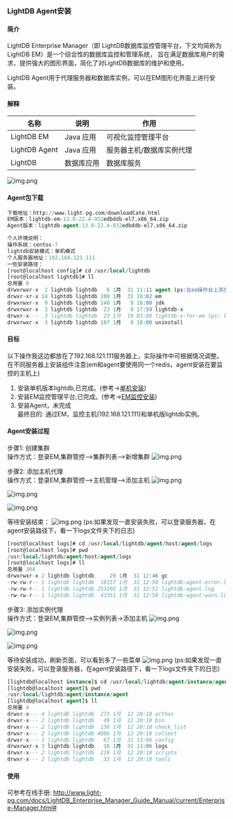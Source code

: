 ### LightDB Agent安装

#### 简介
LightDB Enterprise Manager（即 LightDB数据库监控管理平台，下文均简称为LightDB EM）是一个综合性的数据库监控和管理系统，
旨在满足数据库用户的需求，提供强大的图形界面，简化了对LightDB数据库的维护和使用。  

LightDB Agent用于代理服务器和数据库实例，可以在EM图形化界面上进行安装。

#### 解释
| 名称        | 说明           | 作用  |  
| ----       | ----          | ---- |
|LightDB EM  | Java 应用      | 可视化监控管理平台 |
|LightDB Agent| Java 应用     | 服务器主机/数据库实例代理 |
|LightDB      | 数据库应用      | 数据库服务 |

![img.png](images/em-agent.png)

#### Agent包下载
```sql
下载地址：http://www.light-pg.com/downloadCate.html
EM版本：lightdb-em-13.8-22.4-932edbddb-el7.x86_64.zip
Agent版本：lightdb-agent-13.8-22.4-932edbddb-el7.x86_64.zip

个人环境说明：
操作系统：centos-7
lightdb安装模式：单机模式
个人服务器地址：192.168.121.111
一些安装路径：
[root@localhost config]# cd /usr/local/lightdb
[root@localhost lightdb]# ll
总用量 0
drwxrwxr-x  2 lightdb lightdb   6 1月  31 11:11 agent (ps:在em操作台上添加agent之后生成)
drwxr-xr-x 14 lightdb lightdb 208 1月  31 10:02 em
drwxrwxr-x  9 lightdb lightdb 140 1月   9 18:00 jdk
drwxrwxr-x  3 lightdb lightdb  23 1月   9 17:59 lightdb-x
drwxr-x---  3 lightdb lightdb  23 1月  19 03:09 lightdb-x-for-em (ps: lightdb绿色版,用于监控数据的收集)
drwxrwxr-x  3 lightdb lightdb 107 1月   9 18:00 uninstall
```

#### 目标
以下操作我这边都放在了192.168.121.111服务器上，实际操作中可根据情况调整。  
在不同服务器上安装组件注意(em和agent要使用同一个redis，agent安装在要监控的主机上)
1. 安装单机版本lightdb,已完成。(参考->[单机安装](https://github.com/KvApril/LightDBAbout/blob/main/2023-01-06%20LightDB%E5%8D%95%E6%9C%BA%E5%AE%89%E8%A3%85.md))  
2. 安装EM监控管理平台,已完成。(参考->[EM监控安装](https://github.com/KvApril/LightDBAbout/blob/main/2023-01-30%20LightDB%20EM%E5%AE%89%E8%A3%85.md))  
3. 安装Agent，未完成  
最终目的: 通过EM，监控主机(192.168.121.111)和单机版lightdb实例。

#### Agent安装过程 
步骤1: 创建集群  
操作方式：登录EM,集群管控-->集群列表-->新增集群
![img.png](images/add_cluster_single.png)

步骤2: 添加主机代理  
操作方式：登录EM,集群管控-->主机管理-->添加主机
![img.png](images/add_host_single.png)

![img.png](images/add_host_single_agent.png)

![img.png](images/add_host_single_list.png)

等待安装结束：
![img.png](images/add_host_single_list_success.png)
(ps:如果发现一直安装失败，可以登录服务器，在agent安装路径下，看一下logs文件夹下的日志)
```sql
[root@localhost logs]# cd /usr/local/lightdb/agent/host/agent/logs
[root@localhost logs]# pwd
/usr/local/lightdb/agent/host/agent/logs
[root@localhost logs]# ll
总用量 304
drwxrwxr-x 2 lightdb lightdb     29 1月  31 12:46 gc
-rw-rw-r-- 1 lightdb lightdb  10157 1月  31 12:50 lightdb-agent-error.log
-rw-rw-r-- 1 lightdb lightdb 253205 1月  31 12:52 lightdb-agent.log
-rw-rw-r-- 1 lightdb lightdb  43351 1月  31 12:50 lightdb-agent-warn.log
```

步骤3: 添加实例代理  
操作方式：登录EM,集群管控-->实例列表->添加主机
![img.png](images/add_instance_single.png)

![img.png](images/add_instance_single_instance.png)

![img.png](images/add_instance_single_list.png)

等待安装成功，刷新页面，可以看到多了一些菜单
![img.png](images/add_instance_single_after.png)
(ps:如果发现一直安装失败，可以登录服务器，在agent安装路径下，看一下logs文件夹下的日志)
```sql
[lightdb@localhost instance]$ cd /usr/local/lightdb/agent/instance/agent/
[lightdb@localhost agent]$ pwd
/usr/local/lightdb/agent/instance/agent
[lightdb@localhost agent]$ ll
总用量 4
drwxr-x--- 4 lightdb lightdb  273 1月  12 20:18 arthas
drwxr-x--- 2 lightdb lightdb   49 1月  12 20:18 bin
drwxr-x--- 2 lightdb lightdb  130 1月  12 20:18 check_list
drwxr-x--- 2 lightdb lightdb 4096 1月  12 20:18 collect
drwxr-x--- 3 lightdb lightdb   67 1月  31 13:06 config
drwxrwxr-x 3 lightdb lightdb   16 1月  31 13:06 logs
drwxr-x--- 2 lightdb lightdb  219 1月  12 20:18 scripts
drwxr-x--- 2 lightdb lightdb   32 1月  12 20:18 tools

```


#### 使用
可参考在线手册: http://www.light-pg.com/docs/LightDB_Enterprise_Manager_Guide_Manual/current/Enterprise-Manager.html#

